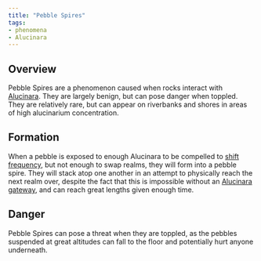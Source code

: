 ```yaml
---
title: "Pebble Spires"
tags:
- phenomena
- Alucinara
---
```

## Overview
Pebble Spires are a phenomenon caused when rocks interact with [Alucinara](phenomena/alucinara.md). They are largely benign, but can pose danger when toppled. They are relatively rare, but can appear on riverbanks and shores in areas of high alucinarium concentration.

## Formation
When a pebble is exposed to enough Alucinara to be compelled to [shift frequency](phenomena/frequencial-shift.md), but not enough to swap realms, they will form into a pebble spire. They will stack atop one another in an attempt to physically reach the next realm over, despite the fact that this is impossible without an [Alucinara gateway](phenomena/alucinara-gateway.md), and can reach great lengths given enough time.

## Danger
Pebble Spires can pose a threat when they are toppled, as the pebbles suspended at great altitudes can fall to the floor and potentially hurt anyone underneath.